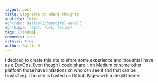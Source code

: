 ```yaml
---
layout: post
title: Blog site to share thoughts
subtitle: Intro
#gh-repo: daattali/beautiful-jekyll
#gh-badge: [star, fork, follow]
tags: [random]
comments: true
mathjax: true
author: Guille R
---
```

I decided to create this site to share some experience and thoughts i have as a DevOps. Even though I could share it on Medium or some other platform those have limitations on who can see it and that can be frustrating.
This site is hosted on Github Pages with a Jekyll theme.